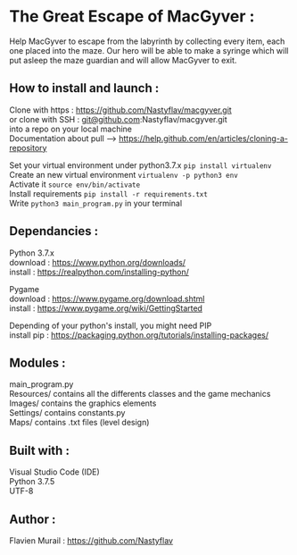 # The Great Escape of MacGyver :

Help MacGyver to escape from the labyrinth by collecting every item, each one placed into the maze.
Our hero will be able to make a syringe which will put asleep the maze guardian and will allow MacGyver to exit.

How to install and launch :
--------------
Clone with https : https://github.com/Nastyflav/macgyver.git \
or clone with SSH : git@github.com:Nastyflav/macgyver.git \
into a repo on your local machine \
Documentation about pull --> https://help.github.com/en/articles/cloning-a-repository 

Set your virtual environment under python3.7.x `pip install virtualenv`\
Create an new virtual environment `virtualenv -p python3 env`\
Activate it `source env/bin/activate`\
Install requirements `pip install -r requirements.txt`\
Write `python3 main_program.py` in your terminal 

Dependancies :
--------------
Python 3.7.x \
download : https://www.python.org/downloads/ \
install : https://realpython.com/installing-python/ 

Pygame\
download : https://www.pygame.org/download.shtml \
install : https://www.pygame.org/wiki/GettingStarted 

Depending of your python's install, you might need PIP\
install pip : https://packaging.python.org/tutorials/installing-packages/

Modules :
--------------
main_program.py\
Resources/ contains all the differents classes and the game mechanics\
Images/ contains the graphics elements\
Settings/ contains constants.py\
Maps/ contains .txt files (level design)

Built with :
--------------
Visual Studio Code (IDE)\
Python 3.7.5\
UTF-8

Author :
--------------
Flavien Murail : https://github.com/Nastyflav

